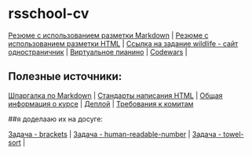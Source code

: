 # rsschool-cv

[Резюме с использованием разметки Markdown](https://vooodee.github.io/rsschool-cv/cv) | 
[Резюме с использованием разметки HTML](https://vooodee.github.io/rsschool-cv/) | 
[Ссылка на задание wildlife - сайт одностраничник](https://rolling-scopes-school.github.io/vooodee-JSFE2021Q1/wildlife/) | 
[Виртуальное пианино](https://rolling-scopes-school.github.io/vooodee-JSFE2021Q1/virtual-piano/) |
[Codewars](https://www.codewars.com/users/Vooodee/stats) |

## Полезные источники:

[Шпаргалка по Markdown](http://bustep.ru/markdown/shpargalka-po-markdown.html) |
[Стандарты написания HTML](https://codeguide.co/) |
[Общая информация о курсе](https://docs.rs.school/#/js-fe-course) |
[Деплой](https://docs.rs.school/#/private-repository?id=Как-сделать-деплой-задания-из-приватного-репозитория-школы) |
[Требования к комитам](https://docs.rs.school/#/git-convention)

##я доделааю их на досуге:

[Задача - brackets](https://github.com/Shastel/brackets) |
[Задача - human-readable-number](https://github.com/rolling-scopes-school/human-readable-number) |
[Задача - towel-sort](https://github.com/Vooodee/towel-sort) |
